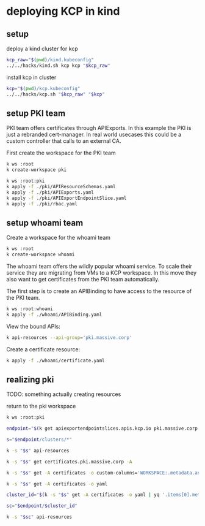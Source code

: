 # deploying KCP in kind

## setup

deploy a kind cluster for kcp

```bash
kcp_raw="$(pwd)/kind.kubeconfig"
../../hacks/kind.sh kcp kcp "$kcp_raw"
```

install kcp in cluster

```bash
kcp="$(pwd)/kcp.kubeconfig"
../../hacks/kcp.sh "$kcp_raw" "$kcp"
```

## setup PKI team

PKI team offers certificates through APIExports. In this example the PKI
is just a rebranded cert-manager. In real world usecases this could be
a custom controller that calls to an external CA.

First create the workspace for the PKI team

```bash
k ws :root
k create-workspace pki
```

```bash
k ws :root:pki
k apply -f ./pki/APIResourceSchemas.yaml
k apply -f ./pki/APIExports.yaml
k apply -f ./pki/APIExportEndpointSlice.yaml
k apply -f ./pki/rbac.yaml
```

## setup whoami team

Create a workspace for the whoami team

```bash
k ws :root
k create-workspace whoami
```

The whoami team offers the wildly popular whoami service. To scale their
service they are migrating from VMs to a KCP workspace. In this move
they also want to get certificates from the PKI team automatically.

The first step is to create an APIBinding to have access to the resource
of the PKI team.

```bash
k ws :root:whoami
k apply -f ./whoami/APIBinding.yaml
```

View the bound APIs:

```bash
k api-resources --api-group='pki.massive.corp'
```

Create a certificate resource:
```bash
k apply -f ./whoami/certificate.yaml
```

## realizing pki

TODO: something actually creating resources

return to the pki workspace
```bash
k ws :root:pki
```

```bash
endpoint="$(k get apiexportendpointslices.apis.kcp.io pki.massive.corp -o yaml | yq '.status.endpoints[0].url')"

s="$endpoint/clusters/*"

k -s "$s" api-resources

k -s "$s" get certificates.pki.massive.corp -A

k -s "$s" get -A certificates -o custom-columns='WORKSPACE:.metadata.annotations.kcp\.io/cluster,NAME:.metadata.name'

k -s "$s" get -A certificates -o yaml

cluster_id="$(k -s "$s" get -A certificates -o yaml | yq '.items[0].metadata.annotations."kcp.io/cluster"')"

sc="$endpoint/$cluster_id"

k -s "$sc" api-resources

```

